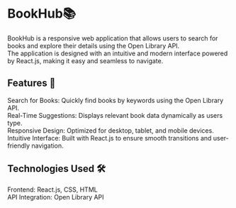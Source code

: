  
# BookHub📚

BookHub is a responsive web application that allows users to search for books and explore their details using the Open Library API.\
The application is designed with an intuitive and modern interface powered by React.js, making it easy and seamless to navigate.

## Features 🚀
Search for Books: Quickly find books by keywords using the Open Library API.\
Real-Time Suggestions: Displays relevant book data dynamically as users type.\
Responsive Design: Optimized for desktop, tablet, and mobile devices.\
Intuitive Interface: Built with React.js to ensure smooth transitions and user-friendly navigation.

## Technologies Used 🛠️
Frontend: React.js, CSS, HTML\
API Integration: Open Library API
